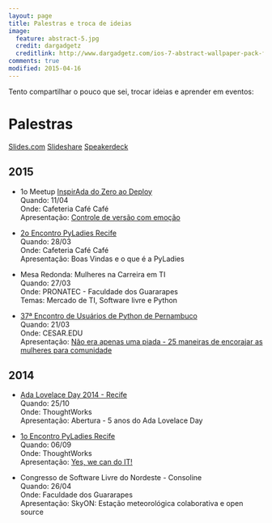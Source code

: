 ```yaml
---
layout: page
title: Palestras e troca de ideias 
image:
  feature: abstract-5.jpg
  credit: dargadgetz
  creditlink: http://www.dargadgetz.com/ios-7-abstract-wallpaper-pack-for-iphone-5-and-ipod-touch-retina/
comments: true
modified: 2015-04-16
---
```


Tento compartilhar o pouco que sei, trocar ideias e aprender em eventos:

# Palestras

<div markdown="0">
	<a href="https://slides.com/lidianemonteiro/controle-de-versao/" class="btn">Slides.com</a>
	<a href="www.slideshare.net/lidianemonteiro" class="btn btn-info">Slideshare</a> 
	<a href="https://speakerdeck.com/lidymonteiro" class="btn btn-success">Speakerdeck</a>
</div>

## 2015

* 1o Meetup [InspirAda do Zero ao Deploy](inspiradanacomputacao.github.io/do-zero-ao-deploy) <br/>
Quando: 11/04 <br/>
Onde: Cafeteria Café Café <br/>
Apresentação: [Controle de versão com emoção](https://slides.com/lidianemonteiro/controle-de-versao/)

* [2o Encontro PyLadies Recife](http://www.meetup.com/Women-Who-Code-Recife/events/221390351/) <br/>
Quando: 28/03 <br/>
Onde: Cafeteria Café Café <br/>
Apresentação: Boas Vindas e o que é a PyLadies <br/>

* Mesa Redonda: Mulheres na Carreira em TI <br/>
Quando: 27/03 <br/>
Onde: PRONATEC - Faculdade dos Guararapes <br/>
Temas: Mercado de TI, Software livre e Python <br/>


* [37ª Encontro de Usuários de Python de Pernambuco](http://www.pug.pe/xxxvii/) <br/>
Quando: 21/03 <br/>
Onde: CESAR.EDU <br/>
Apresentação: [Não era apenas uma piada - 25 maneiras de encorajar as mulheres para comunidade](http://www.slideshare.net/LidianeMonteiro/palestra-pugpemaro-no-era-apenas-uma-piada)


## 2014

* [Ada Lovelace Day 2014 - Recife](http://recife.adalovelaceday.com.br/) <br/>
Quando: 25/10 <br/>
Onde: ThoughtWorks <br/>
Apresentação: Abertura - 5 anos do Ada Lovelace Day 

* [1o Encontro PyLadies Recife](http://www.meetup.com/Women-Who-Code-Recife/events/221390351/) <br/>
Quando: 06/09 <br/>
Onde: ThoughtWorks <br/>
Apresentação: [Yes, we can do IT!](https://speakerdeck.com/lidymonteiro/yes-we-can-do-it-pyladies-recife-2014)

* Congresso de Software Livre do Nordeste - Consoline <br/>
Quando: 26/04 <br/>
Onde: Faculdade dos Guararapes <br/>
Apresentação: SkyON: Estação meteorológica colaborativa e open source



[^1]: Example: *domain.com/category-name/post-title*